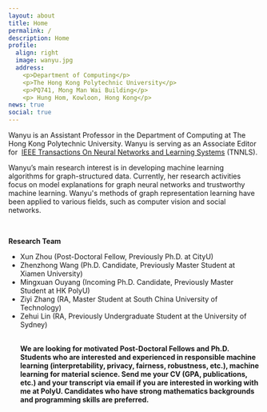 ```yaml
---
layout: about
title: Home
permalink: /
description: Home
profile:
  align: right
  image: wanyu.jpg
  address: 
    <p>Department of Computing</p>
    <p>The Hong Kong Polytechnic University</p>
    <p>PQ741, Mong Man Wai Building</p>
    <p> Hung Hom, Kowloon, Hong Kong</p>
news: true
social: true
---
```

Wanyu is an Assistant Professor in the Department of Computing at The Hong Kong Polytechnic University. Wanyu is serving as an Associate Editor for  <a href="https://cis.ieee.org/publications/t-neural-networks-and-learning-systems/ieee-transactions-on-neural-networks-and-learning-systems">IEEE Transactions On Neural Networks and Learning Systems</a> (TNNLS).

Wanyu’s main research interest is in developing machine learning algorithms for graph-structured data. Currently, her research activities focus on model explanations for graph neural networks and trustworthy machine learning. Wanyu's methods of graph representation learning have been applied to various fields, such as computer vision and social networks.

<br>

<p> <strong>Research Team</strong>

<ul class="square">
<li>Xun Zhou (Post-Doctoral Fellow, Previously Ph.D. at CityU)</li>
<li>Zhenzhong Wang (Ph.D. Candidate, Previously Master Student at Xiamen University)</li>
<li>Mingxuan Ouyang (Incoming Ph.D. Candidate, Previously Master Student at HK PolyU)</li>
<li>Ziyi Zhang (RA, Master Student at South China University of Technology)</li>
<li>Zehui Lin (RA, Previously Undergraduate Student at the University of Sydney)</li>
<br>

<p> <strong>We are looking for motivated Post-Doctoral Fellows and Ph.D. Students who are interested and experienced in responsible machine learning (interpretability, privacy, fairness, robustness, etc.), machine learning for material science. Send me your CV (GPA, publications, etc.) and your transcript via email if you are interested in working with me at PolyU. Candidates who have strong mathematics backgrounds and programming skills are preferred.</strong>
<br>
<br>
